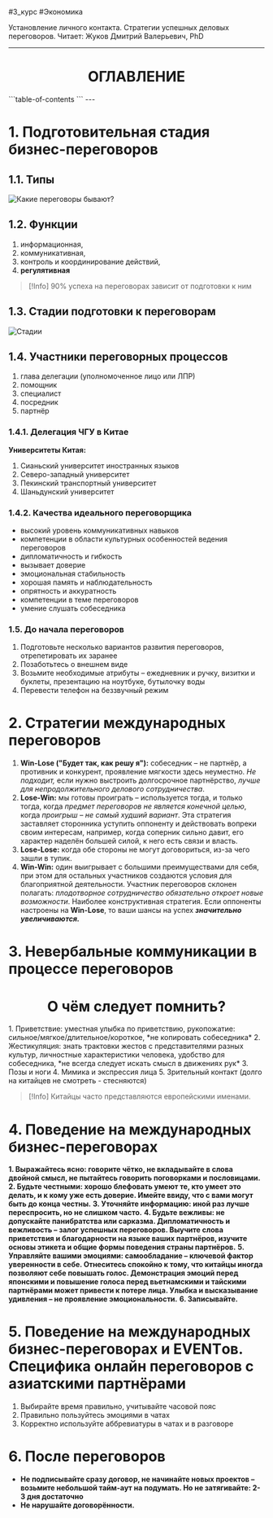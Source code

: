 #3_курс #Экономика 

Установление личного контакта. Стратегии успешных деловых переговоров.
Читает: Жуков Дмитрий Валерьевич, PhD

---
<center><h1>ОГЛАВЛЕНИЕ</h1></center>
```table-of-contents
```
---

# 1. Подготовительная стадия бизнес-переговоров

## 1.1. Типы

![Какие переговоры бывают?](eco2811-1.excalidraw)

## 1.2. Функции

1. информационная,
2. коммуникативная, 
3. контроль и координирование действий, 
4. **регулятивная**


>[!Info] 90% успеха на переговорах зависит от подготовки к ним

## 1.3. Стадии подготовки к переговорам


![Стадии](eco2811-2.excalidraw)

## 1.4. Участники переговорных процессов

1. глава делегации (уполномоченное лицо или ЛПР)
2. помощник
3. специалист
4. посредник
5. партнёр

### 1.4.1. Делегация ЧГУ в Китае

**Университеты Китая:**
1. Сианьский университет иностранных языков
2. Северо-западный университет
3. Пекинский транспортный университет
4. Шаньдунский университет

### 1.4.2. Качества идеального переговорщика

- высокий уровень коммуникативных навыков
- компетенции в области культурных особенностей ведения переговоров
- дипломатичность и гибкость
- вызывает доверие
- эмоциональная стабильность
- хорошая память и наблюдательность
- опрятность и аккуратность
- компетенции в теме переговоров
- умение слушать собеседника

### 1.5. До начала переговоров

1. Подготовьте несколько вариантов развития переговоров, отрепетировать их заранее
2. Позаботьтесь о внешнем виде
3. Возьмите необходимые атрибуты – ежедневник и ручку, визитки и буклеты, презентацию на ноутбуке, бутылочку воды
4. Перевести телефон на беззвучный режим

# 2. Стратегии международных переговоров

1. **Win-Lose ("Будет так, как решу я"):** собеседник – не партнёр, а противник и конкурент, проявление мягкости здесь неуместно. *Не подходит,* если нужно выстроить долгосрочное партнёрство, *лучше для непродолжительного делового сотрудничества*.
2. **Lose-Win:** мы готовы проиграть – используется тогда, и только тогда, когда *предмет переговоров не является конечной целью*, когда *проигрыш – не самый худший вариант*. Эта стратегия заставляет сторонника уступить оппоненту и действовать вопреки своим интересам, например, когда соперник сильно давит, его характер наделён большей силой, к него есть связи и власть.
3. **Lose-Lose:** когда обе стороны не могут договориться, из-за чего зашли в тупик.
4. **Win-Win:** один выигрывает с большими преимуществами для себя, при этом для остальных участников создаются условия для благоприятной деятельности. Участник переговоров склонен полагать: *плодотворное сотрудничество обязательно откроет новые возможности*. Наиболее конструктивная стратегия. Если оппоненты настроены на **Win-Lose**, то ваши шансы на успех ***значительно увеличиваются.***

# 3. Невербальные коммуникации в процессе переговоров

<center><h1>О чём следует помнить?</h1></center>
1. Приветствие: уместная улыбка по приветствию, рукопожатие: сильное/мягкое/длительное/короткое, *не копировать собеседника*
2. Жестикуляция: знать трактовки жестов с представителями разных культур, личностные характеристики человека, удобство для собеседника, *не всегда следует искать смысл в движениях рук*
3. Позы и ноги
4. Мимика и экспрессия лица
5. Зрительный контакт (долго на китайцев не смотреть - стесняются)

> [!Info] Китайцы часто представляются европейскими именами.

# 4. Поведение на международных бизнес-переговорах

**1. Выражайтесь ясно: говорите чётко, не вкладывайте в слова двойной смысл, не пытайтесь говорить поговорками и пословицами.**
**2. Будьте честными: хорошо блефовать умеют те, кто умеет это делать, и к кому уже есть доверие. Имейте ввиду, что с вами могут быть до конца честны.**
**3. Уточняйте информацию: иной раз лучше переспросить, но не слишком часто.**
**4. Будьте вежливы: не допускайте панибратства или сарказма. Дипломатичность и вежливость – залог успешных переговоров. Выучите слова приветствия и благодарности на языке ваших партнёров, изучите основы этикета и общие формы поведения страны партнёров.**
**5. Управляйте вашими эмоциями: самообладание – ключевой фактор уверенности в себе. Отнеситесь спокойно к тому, что китайцы иногда позволяют себе повышать голос. Демонстрация эмоций перед японскими и повышение голоса перед вьетнамскими и тайскими партнёрами может привести к потере лица. Улыбка и высказывание удивления – не проявление эмоциональности.**
**6. Записывайте.**

# 5. Поведение на международных бизнес-переговорах и EVENTов. Специфика онлайн переговоров с азиатскими партнёрами

1. Выбирайте время правильно, учитывайте часовой пояс
2. Правильно пользуйтесь эмоциями в чатах
3. Корректно используйте аббревиатуры в чатах и в разговоре

# 6. После переговоров

- **Не подписывайте сразу договор, не начинайте новых проектов – возьмите небольшой тайм-аут на подумать. Но не затягивайте: 2-3 дня достаточно**
- **Не нарушайте договорённости.**
